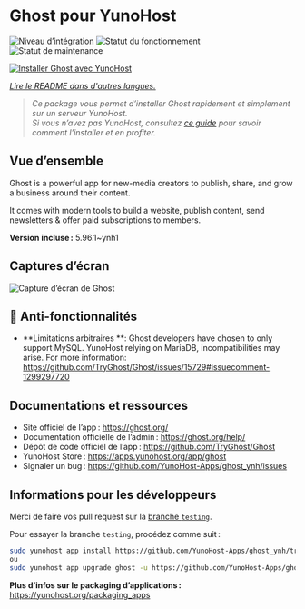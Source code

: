 <!--
Nota bene : ce README est automatiquement généré par <https://github.com/YunoHost/apps/tree/master/tools/readme_generator>
Il NE doit PAS être modifié à la main.
-->

# Ghost pour YunoHost

[![Niveau d’intégration](https://dash.yunohost.org/integration/ghost.svg)](https://ci-apps.yunohost.org/ci/apps/ghost/) ![Statut du fonctionnement](https://ci-apps.yunohost.org/ci/badges/ghost.status.svg) ![Statut de maintenance](https://ci-apps.yunohost.org/ci/badges/ghost.maintain.svg)

[![Installer Ghost avec YunoHost](https://install-app.yunohost.org/install-with-yunohost.svg)](https://install-app.yunohost.org/?app=ghost)

*[Lire le README dans d'autres langues.](./ALL_README.md)*

> *Ce package vous permet d’installer Ghost rapidement et simplement sur un serveur YunoHost.*  
> *Si vous n’avez pas YunoHost, consultez [ce guide](https://yunohost.org/install) pour savoir comment l’installer et en profiter.*

## Vue d’ensemble

Ghost is a powerful app for new-media creators to publish, share, and grow a business around their content.

It comes with modern tools to build a website, publish content, send newsletters & offer paid subscriptions to members.


**Version incluse :** 5.96.1~ynh1

## Captures d’écran

![Capture d’écran de Ghost](./doc/screenshots/screenshot.png)

## :red_circle: Anti-fonctionnalités

- **Limitations arbitraires **: Ghost developers have chosen to only support MySQL. YunoHost relying on MariaDB, incompatibilities may arise. For more information: https://github.com/TryGhost/Ghost/issues/15729#issuecomment-1299297720

## Documentations et ressources

- Site officiel de l’app : <https://ghost.org/>
- Documentation officielle de l’admin : <https://ghost.org/help/>
- Dépôt de code officiel de l’app : <https://github.com/TryGhost/Ghost>
- YunoHost Store : <https://apps.yunohost.org/app/ghost>
- Signaler un bug : <https://github.com/YunoHost-Apps/ghost_ynh/issues>

## Informations pour les développeurs

Merci de faire vos pull request sur la [branche `testing`](https://github.com/YunoHost-Apps/ghost_ynh/tree/testing).

Pour essayer la branche `testing`, procédez comme suit :

```bash
sudo yunohost app install https://github.com/YunoHost-Apps/ghost_ynh/tree/testing --debug
ou
sudo yunohost app upgrade ghost -u https://github.com/YunoHost-Apps/ghost_ynh/tree/testing --debug
```

**Plus d’infos sur le packaging d’applications :** <https://yunohost.org/packaging_apps>
